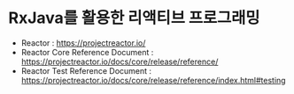# RxJava를 활용한 리액티브 프로그래밍

* Reactor : https://projectreactor.io/
* Reactor Core Reference Document : https://projectreactor.io/docs/core/release/reference/
* Reactor Test Reference Document : https://projectreactor.io/docs/core/release/reference/index.html#testing